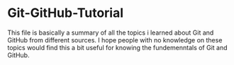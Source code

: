 # Git-GitHub-Tutorial
This file is basically a summary of all the topics i learned about Git and GitHub from different sources.
I hope people with no knowledge on these topics would find this a bit useful for knowing the fundemenntals of Git and GitHub.
